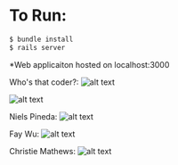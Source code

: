 # To Run:
```bash
$ bundle install
$ rails server
```
*Web applicaiton hosted on localhost:3000

Who's that coder?:
![alt text](https://scontent-lax3-1.xx.fbcdn.net/v/t35.0-12/15271537_10207021548371313_895765531_o.gif?oh=a073cfdbd1e79d642c6b8f832401aecf&oe=58427248 "Kyle?")

![alt text](https://scontent-lax3-1.xx.fbcdn.net/v/t34.0-12/15320402_10207022365671745_1935180066_n.gif?oh=f1cb7acc658bdb15aaa7afafc4c968af&oe=58428BDF)

Niels Pineda: 
![alt text](https://scontent-lax3-1.xx.fbcdn.net/t31.0-8/10644776_10202387681607540_6634311447920062950_o.jpg "Niels")

Fay Wu: 
![alt text](https://scontent-lax3-1.xx.fbcdn.net/t31.0-8/s960x960/13323209_10209450489359082_4679514657995069517_o.jpg "Fay")

Christie Mathews:
![alt text](https://scontent-lax3-1.xx.fbcdn.net/v/l/t1.0-9/15037272_1266234780106856_8595437773187233467_n.jpg?oh=d71d973af34361c1580b7a6777b916b0&oe=58CAC09F "Christie")
